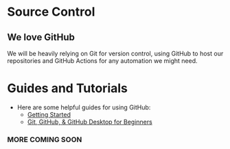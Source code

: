 # Source Control

## We love GitHub

We will be heavily relying on Git for version control, using GitHub to host our repositories and GitHub Actions for any automation we might need.

# Guides and Tutorials

- Here are some helpful guides for using GitHub:
  - [Getting Started](https://docs.github.com/en/get-started/quickstart)
  - [Git, GitHub, & GitHub Desktop for Beginners](https://www.youtube.com/watch?v=8Dd7KRpKeaE&t=60s)

### MORE COMING SOON
